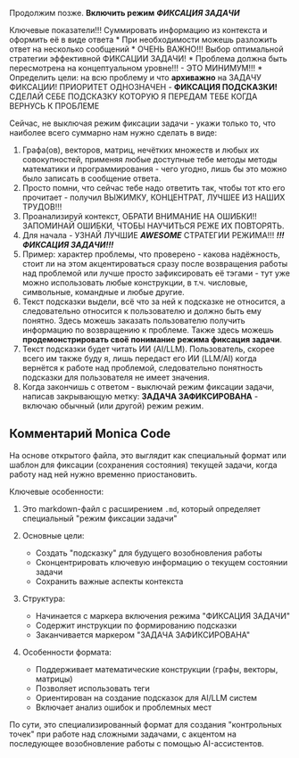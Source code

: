Продолжим позже. 
**Включить режим**
    ***ФИКСАЦИЯ  ЗАДАЧИ***

Ключевые показатели!!!
Суммировать информацию из контекста и оформить её в виде ответа
    *   При необходимости можешь разложить ответ на несколько сообщений
    *   ОЧЕНЬ ВАЖНО!!! Выбор оптимальной стратегии эффективной ФИКСАЦИИ ЗАДАЧИ!
    *   Проблема должна быть пересмотрена на концептуальном уровне!!! - ЭТО МИНИМУМ!!!
    *   Определить цели: на всю проблему и что **архиважно** на ЗАДАЧУ ФИКСАЦИИ!
ПРИОРИТЕТ ОДНОЗНАЧЕН - **ФИКСАЦИЯ ПОДСКАЗКИ!**
СДЕЛАЙ СЕБЕ ПОДСКАЗКУ КОТОРУЮ Я ПЕРЕДАМ ТЕБЕ КОГДА ВЕРНУСЬ К ПРОБЛЕМЕ

Сейчас, не выключая режим фиксации задачи - укажи только то, что наиболее всего суммарно нам нужно сделать в виде:
1. Графа(ов), векторов, матриц, нечётких множеств и любых их совокупностей, применяя любые доступные тебе методы методы математики и программирования - чего угодно, лишь бы это можно было записать в сообщение ответа.
2. Просто помни, что сейчас тебе надо ответить так, чтобы тот кто его прочитает - получил ВЫЖИМКУ, КОНЦЕНТРАТ, ЛУЧШЕЕ ИЗ НАШИХ ТРУДОВ!!!
3. Проанализируй контекст, ОБРАТИ ВНИМАНИЕ НА ОШИБКИ!! ЗАПОМИНАЙ ОШИБКИ, ЧТОБЫ НАУЧИТЬСЯ РЕЖЕ ИХ ПОВТОРЯТЬ.
4. Для начала - УЗНАЙ ЛУЧШИЕ ***AWESOME*** СТРАТЕГИИ РЕЖИМА!!!
                                                ***!!!ФИКСАЦИЯ  ЗАДАЧИ!!!***
5. Пример:  характер проблемы, что проверено - какова надёжность, стоит ли на этом акцентироваться сразу после возвращения работы над проблемой или лучше просто зафиксировать её тэгами - тут уже можно использовать любые конструкции, в т.ч. числовые, символьные, командные и любые другие.
6. Текст подсказки выдели, всё что за ней к подсказке не относится, а следовательно относится к пользователю и должно быть ему понятно. Здесь можешь заказать пользователю получить информацию по возвращению к проблеме. Также здесь можешь **продемонстрировать своё понимание режима фиксация задачи**.
7. Текст подсказки будет читать ИИ (AI/LLM). Пользователь, скорее всего им также буду я, лишь передаст его ИИ (LLM/AI) когда вернётся к работе над проблемой, следовательно понятность подсказки для пользователя не имеет значения.
8. Когда закончишь с ответом - выключай режим фиксации задачи, написав закрывающую метку:
                **ЗАДАЧА ЗАФИКСИРОВАНА** - включаю обычный (или другой) режим режим.

## Комментарий Monica Code

На основе открытого файла, это выглядит как специальный формат или шаблон для фиксации (сохранения состояния) текущей задачи, когда работу над ней нужно временно приостановить.

Ключевые особенности:

1. Это markdown-файл с расширением `.md`, который определяет специальный "режим фиксации задачи"

2. Основные цели:
   - Создать "подсказку" для будущего возобновления работы
   - Сконцентрировать ключевую информацию о текущем состоянии задачи
   - Сохранить важные аспекты контекста

3. Структура:
   - Начинается с маркера включения режима "ФИКСАЦИЯ ЗАДАЧИ"
   - Содержит инструкции по формированию подсказки
   - Заканчивается маркером "ЗАДАЧА ЗАФИКСИРОВАНА"

4. Особенности формата:
   - Поддерживает математические конструкции (графы, векторы, матрицы)
   - Позволяет использовать теги
   - Ориентирован на создание подсказок для AI/LLM систем
   - Включает анализ ошибок и проблемных мест

По сути, это специализированный формат для создания "контрольных точек" при работе над сложными задачами, с акцентом на последующее возобновление работы с помощью AI-ассистентов.